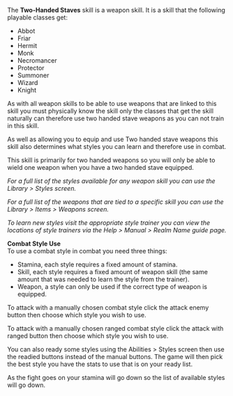 The **Two-Handed Staves** skill is a weapon skill. It is a skill that the following playable classes get:

*   Abbot
*   Friar
*   Hermit
*   Monk
*   Necromancer
*   Protector
*   Summoner
*   Wizard
*   Knight

As with all weapon skills to be able to use weapons that are linked to this skill you must physically know the skill only the classes that get the skill naturally can therefore use two handed stave weapons as you can not train in this skill.

As well as allowing you to equip and use Two handed stave weapons this skill also determines what styles you can learn and therefore use in combat.

This skill is primarily for two handed weapons so you will only be able to wield one weapon when you have a two handed stave equipped.

_For a full list of the styles available for any weapon skill you can use the Library > Styles screen._

_For a full list of the weapons that are tied to a specific skill you can use the Library > Items > Weapons screen._

_To learn new styles visit the appropriate style trainer you can view the locations of style trainers via the Help > Manual > Realm Name guide page._

**Combat Style Use**  
To use a combat style in combat you need three things:

*   Stamina, each style requires a fixed amount of stamina.
*   Skill, each style requires a fixed amount of weapon skill (the same amount that was needed to learn the style from the trainer).
*   Weapon, a style can only be used if the correct type of weapon is equipped.

To attack with a manually chosen combat style click the attack enemy button then choose which style you wish to use.

To attack with a manually chosen ranged combat style click the attack with ranged button then choose which style you wish to use.

You can also ready some styles using the Abilities > Styles screen then use the readied buttons instead of the manual buttons. The game will then pick the best style you have the stats to use that is on your ready list.

As the fight goes on your stamina will go down so the list of available styles will go down.